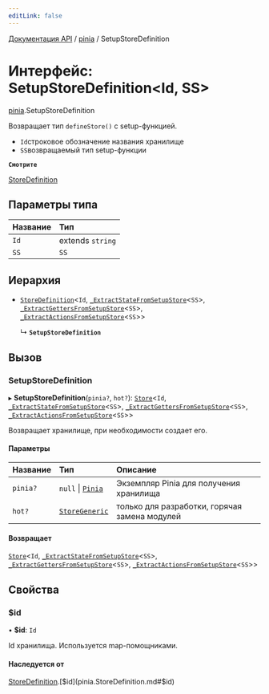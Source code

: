 ```yaml
---
editLink: false
---
```


[Документация API](../index.md) / [pinia](../modules/pinia.md) / SetupStoreDefinition

# Интерфейс: SetupStoreDefinition<Id, SS\>

[pinia](../modules/pinia.md).SetupStoreDefinition

Возвращает тип `defineStore()` c setup-функцией.

- `Id`строковое обозначение названия хранилище
- `SS`возвращаемый тип setup-функции

**`Смотрите`**

[StoreDefinition](pinia.StoreDefinition.md)

## Параметры типа

| Название | Тип              |
| :------- | :--------------- |
| `Id`     | extends `string` |
| `SS`     | `SS`             |

## Иерархия

- [`StoreDefinition`](pinia.StoreDefinition.md)<`Id`, [`_ExtractStateFromSetupStore`](../modules/pinia.md#_extractstatefromsetupstore)<`SS`\>, [`_ExtractGettersFromSetupStore`](../modules/pinia.md#_extractgettersfromsetupstore)<`SS`\>, [`_ExtractActionsFromSetupStore`](../modules/pinia.md#_extractactionsfromsetupstore)<`SS`\>\>

  ↳ **`SetupStoreDefinition`**

## Вызов

### SetupStoreDefinition

▸ **SetupStoreDefinition**(`pinia?`, `hot?`): [`Store`](../modules/pinia.md#store)<`Id`, [`_ExtractStateFromSetupStore`](../modules/pinia.md#_extractstatefromsetupstore)<`SS`\>, [`_ExtractGettersFromSetupStore`](../modules/pinia.md#_extractgettersfromsetupstore)<`SS`\>, [`_ExtractActionsFromSetupStore`](../modules/pinia.md#_extractactionsfromsetupstore)<`SS`\>\>

Возвращает хранилище, при необходимости создает его.

#### Параметры

| Название | Тип                                                | Описание                                      |
| :------- | :------------------------------------------------- | :-------------------------------------------- |
| `pinia?` | `null` \| [`Pinia`](pinia.Pinia.md)                | Экземпляр Pinia для получения хранилища       |
| `hot?`   | [`StoreGeneric`](../modules/pinia.md#storegeneric) | только для разработки, горячая замена модулей |

#### Возвращает

[`Store`](../modules/pinia.md#store)<`Id`, [`_ExtractStateFromSetupStore`](../modules/pinia.md#_extractstatefromsetupstore)<`SS`\>, [`_ExtractGettersFromSetupStore`](../modules/pinia.md#_extractgettersfromsetupstore)<`SS`\>, [`_ExtractActionsFromSetupStore`](../modules/pinia.md#_extractactionsfromsetupstore)<`SS`\>\>

## Свойства

### $id

• **$id**: `Id`

Id хранилища. Используется map-помощниками.

#### Наследуется от

[StoreDefinition](pinia.StoreDefinition.md).[$id](pinia.StoreDefinition.md#$id)

